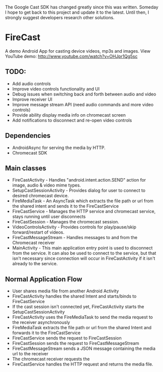 The Google Cast SDK has changed greatly since this was written.  Someday I hope to get back to this project and update it to the latest.  Until then, I strongly suggest developers research other solutions.

FireCast
========

A demo Android App for casting device videos, mp3s and images.  View YouTube demo: http://www.youtube.com/watch?v=OHJpr1Qg5sc

TODO: 
-----
* Add audio controls
* Improve video controls functionality and UI
* Debug issues when switching back and forth between audio and video
* Improve receiver UI
* Improve message stream API (need audio commands and more video controls)
* Provide ability display media info on chromecast screen
* Add notifications to disconnect and re-open video controls

Dependencies
------------
* AndroidAsync for serving the media by HTTP.
* Chromecast SDK

Main classes
------------

* FireCastActivity - Handles "android.intent.action.SEND" action for image, audio & video mime types.
* SetupCastSessionActivity - Provides dialog for user to connect to desired chromecast device. 
* FireMediaTask - An AsyncTask which extracts the file path or url from the shared intent and sends it to the FireCastService
* FireCastService - Manages the HTTP service and chromecast service, stays running until user disconnects 
* FireCastSession - Manages the chromecast session.
* VideoControlsActivity - Provides controls for play/pause/skip forward/restart of videos.
* FireCastMessageStream - Handles messages to and from the Chromecast receiver
* MainActivity - This main application entry point is used to disconnect from the service.  It can also be used to connect to the service, but that isn't necessary since connection will occur in FireCastActivity if it isn't already to the service.


Normal Application Flow
-----------------------
* User shares media file from another Android Activity
* FireCastActivity handles the shared Intent and starts/binds to FireCastService
* If the cast session isn't connected yet, FireCastActivity starts the SetupCastSessionActivity
* FireCastActivity uses the FireMediaTask to send the media request to the receiver asynchronously
* FireMediaTask extracts the file path or url from the shared Intent and forwards it to the FireCastService
* FireCastService sends the request to FireCastSession
* FireCastSession sends the request to FireCastMessageStream
* FireCastMessageStream sends a JSON message containing the media url to the receiver
* The chromecast receiver requests the 
* FireCastService handles the HTTP request and returns the media file.
 
